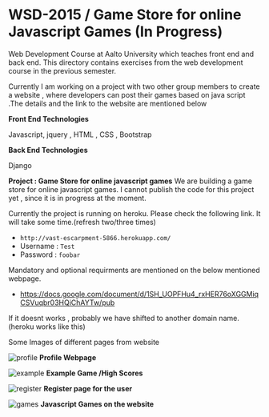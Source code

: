# WSD-2015 / Game Store for online Javascript Games (In Progress)
Web Development Course at  Aalto University which teaches front end and back end. This directory contains exercises from the web development course in the previous semester.

Currently I am working on a project with two other group members to create a website , where developers can post their games based on java script .The details and the link to the website are mentioned below


**Front End Technologies**

Javascript, jquery , HTML , CSS , Bootstrap

**Back End Technologies**

Django


**Project : Game Store for online javascript games**
We are building a game store for online javascript games. I cannot publish the code for this project yet , since it is in progress at the moment.

Currently the project is running on heroku. Please check the following link. It will take some time.(refresh two/three times)
* `http://vast-escarpment-5866.herokuapp.com/`
* Username : `Test`  
* Password : `foobar`


Mandatory and optional requirments are mentioned on the below mentioned webpage.

* https://docs.google.com/document/d/1SH_UOPFHu4_rxHER76oXGGMiqCSVuqbr03HQiChAYTw/pub



If it doesnt works , probably we have shifted to another domain name.(heroku works like this)

Some Images of different pages from website

![profile](https://cloud.githubusercontent.com/assets/1822240/12903315/8d2c3108-cecf-11e5-90e6-c9183ce00fac.png)
**Profile Webpage**

![example](https://cloud.githubusercontent.com/assets/1822240/12903316/8f0e3d22-cecf-11e5-9ea9-e54ab7765282.png)
**Example Game /High Scores**

![register](https://cloud.githubusercontent.com/assets/1822240/12903317/90daa4ce-cecf-11e5-87fe-3e79409ef430.png)
**Register page for the user**

![games](https://cloud.githubusercontent.com/assets/1822240/12903319/9214abb4-cecf-11e5-87b8-f181be60663d.png)
**Javascript Games on the website**
